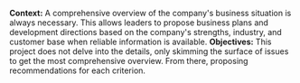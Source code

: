 **Context:**
A comprehensive overview of the company's business situation is always necessary. This allows leaders to propose business plans and development directions based on the company's strengths, industry, and customer base when reliable information is available.
**Objectives:**
This project does not delve into the details, only skimming the surface of issues to get the most comprehensive overview. From there, proposing recommendations for each criterion.
